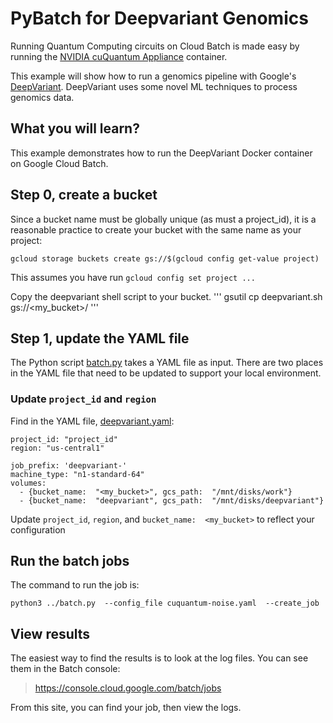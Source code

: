 # PyBatch for Deepvariant Genomics

Running Quantum Computing circuits on Cloud Batch is made easy by running the [NVIDIA cuQuantum Appliance](https://catalog.ngc.nvidia.com/orgs/nvidia/containers/cuquantum-appliance) container.

This example will show how to run a genomics pipeline with Google's [DeepVariant](https://blog.research.google/2017/12/deepvariant-highly-accurate-genomes.html). DeepVariant uses some novel ML techniques to process genomics data.

## What you will learn?
This example demonstrates how to run the DeepVariant Docker container on Google Cloud Batch. 

## Step 0, create a bucket
Since a bucket name must be globally unique (as must a project_id), it is a reasonable practice to create your bucket with the same name as your project:
```
gcloud storage buckets create gs://$(gcloud config get-value project)
```
This assumes you have run `gcloud config set project ...`

Copy the deepvariant shell script to your bucket.
'''
gsutil cp deepvariant.sh gs://<my_bucket>/ 
'''


## Step 1, update the YAML file
The Python script [batch.py](../batch.py) takes a YAML file as input. There are two places in the YAML file that need to be updated to support your local environment.

### Update `project_id` and `region`
Find in the YAML file, [deepvariant.yaml](deepvariant.yaml):
```
project_id: "project_id"
region: "us-central1"

job_prefix: 'deepvariant-'
machine_type: "n1-standard-64"
volumes:
  - {bucket_name:  "<my_bucket>", gcs_path:  "/mnt/disks/work"}
  - {bucket_name:  "deepvariant", gcs_path:  "/mnt/disks/deepvariant"}
```
Update `project_id`, `region`, and `bucket_name:  <my_bucket>` to reflect your configuration

## Run the batch jobs
The command to run the job is:
```
python3 ../batch.py  --config_file cuquantum-noise.yaml  --create_job 
```
## View results
The easiest way to find the results is to look at the log files. You can see them in the Batch console:
> https://console.cloud.google.com/batch/jobs

From this site, you can find your job, then view the logs.